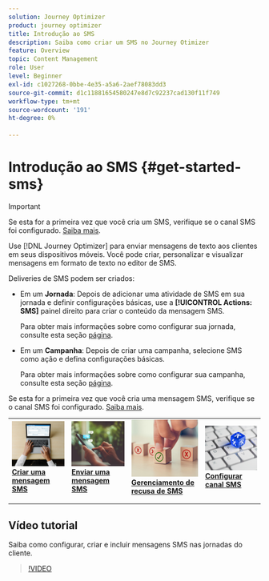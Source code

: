 ```yaml
---
solution: Journey Optimizer
product: journey optimizer
title: Introdução ao SMS
description: Saiba como criar um SMS no Journey Otimizer
feature: Overview
topic: Content Management
role: User
level: Beginner
exl-id: c1027268-0bbe-4e35-a5a6-2aef78083dd3
source-git-commit: d1c11881654580247e8d7c92237cad130f11f749
workflow-type: tm+mt
source-wordcount: '191'
ht-degree: 0%

---
```


# Introdução ao SMS {#get-started-sms}

>[!IMPORTANT]
>
>Se esta for a primeira vez que você cria um SMS, verifique se o canal SMS foi configurado. [Saiba mais](sms-configuration.md).

Use [!DNL Journey Optimizer] para enviar mensagens de texto aos clientes em seus dispositivos móveis. Você pode criar, personalizar e visualizar mensagens em formato de texto no editor de SMS.

Deliveries de SMS podem ser criados:

* Em um **Jornada**: Depois de adicionar uma atividade de SMS em sua jornada e definir configurações básicas, use a **[!UICONTROL Actions: SMS]** painel direito para criar o conteúdo da mensagem SMS.

   Para obter mais informações sobre como configurar sua jornada, consulte esta seção [página](../building-journeys/journey-gs.md).

* Em um **Campanha**: Depois de criar uma campanha, selecione SMS como ação e defina configurações básicas.

   Para obter mais informações sobre como configurar sua campanha, consulte esta seção [página](../campaigns/create-campaign.md#configure).

Se esta for a primeira vez que você cria uma mensagem SMS, verifique se o canal SMS foi configurado. [Saiba mais](sms-configuration.md).

<table style="table-layout:fixed"><tr style="border: 0;">
<td>
<a href="create-sms.md">
<img alt="Líder" src="../assets/do-not-localize/sms-create.jpeg">
</a>
<div><a href="create-sms.md"><strong>Criar uma mensagem SMS</strong>
</div>
<p>
</td>
<td>
<a href="send-sms.md">
<img alt="Pouco frequentes" src="../assets/do-not-localize/sms-sending.jpg">
</a>
<div>
<a href="send-sms.md"><strong>Enviar uma mensagem SMS</strong></a>
</div>
<p></td>
<td>
<a href="sms-opt-out.md">
<img alt="Validação" src="../assets/do-not-localize/sms-opt-out.jpg">
</a>
<div>
<a href="sms-opt-out.md"><strong>Gerenciamento de recusa de SMS</strong></a>
</div>
<p>
</td>
<td>
<a href="sms-configuration.md">
<img alt="Validação" src="../assets/do-not-localize/sms-config.jpg">
</a>
<div>
<a href="sms-configuration.md"><strong>Configurar canal SMS</strong></a>
</div>
<p>
</td>
</tr></table>

## Vídeo tutorial

Saiba como configurar, criar e incluir mensagens SMS nas jornadas do cliente.

>[!VIDEO](https://video.tv.adobe.com/v/344460?quality=12)
